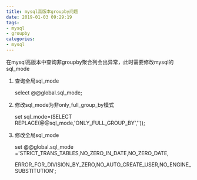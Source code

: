 ```yaml
---
title: mysql高版本groupby问题
date: 2019-01-03 09:29:19
tags:
- mysql
- groupby
categories:
- mysql
---
```

在mysql高版本中查询非groupby聚合列会出异常，此时需要修改mysql的sql_mode

1. 查询全局sql_mode
    
    select @@global.sql_mode;

2. 修改sql_mode为非only\_full\_group\_by模式

    set sql_mode=(SELECT REPLACE(@@sql_mode,'ONLY_FULL_GROUP_BY',''));

3. 修改全局sql_mode

    set @@global.sql_mode ='STRICT_TRANS_TABLES,NO_ZERO_IN_DATE,NO_ZERO_DATE,

	ERROR_FOR_DIVISION_BY_ZERO,NO_AUTO_CREATE_USER,NO_ENGINE_SUBSTITUTION';